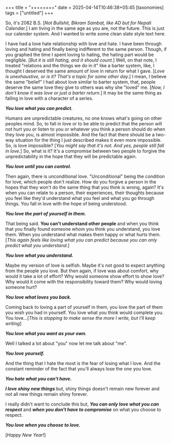 +++
title = "++++++++"
date = 2025-04-14T10:46:38+05:45
[taxonomies] 
tags = ["untitled"]
+++

So, it's 2082 B.S. [_Not Bullshit, Bikram Sambat, like AD but for Nepali
Calendar._] I am living in the same age as you are, not the future. This is
just our calender system. And I wanted to write some clean slate style text 
here.

I have had a love hate relationship with love and hate. I have been through
loving and hating and finally being indifferent to the same person.
Though, if you graphed the time I spent loving to hating, the hating 
part would be negligible. [_But it is still hating, and it should count._]
Well, on that note, I treated "relations and the things we do in it" like a
barter system, like, I thought I deserved the same amount of love in return
for what I gave. [_Love is unexhaustive, or is it? That's a topic for some
other day._] I mean, I believe the same "belief" I had about love similar to
barter system, that, people deserve the same love they give to others was why
she "loved" me. [_Now, I don't know it was love or just a barter return._] It 
may be the same thing as falling in love with a character of a series.

___You love what you can predict.___

Humans are unpredictable creatures, no one knows what's going on other peoples
mind. So, to fall in love or to be able to predict that the person will not hurt
you or listen to you or whatever you think a person should do when they love 
you, is almost impossible. And the fact that there should be a two-way situation
for the thing I just described makes it even more impossible. So, is love 
impossible? [_You might say that it's not. And yes, people still fall in love._]
So, what is it? It's a compromise between two people to forgive the 
unpredictability in the hope that they will be predictable again. 

___You love until you can control.___

Then again, there is unconditional love. "Unconditional" being the condition for
love, which people don't realize. How do you forgive a person in the hopes that
they won't do the same thing that you think is wrong, again? It's when you can 
relate to a person, their experiences, their thoughts because you feel like
they'd understand what you feel and what you go through things. You fall in love
with the hope of being understood.

___You love the part of yourself in them.___

That being said. __You can't understand other people__ and when you think that 
you finally found someone whom you think you understand, you love them. When 
you understand what makes them happy or what hurts them. [_This again feels like
loving what you can predict because you can only predict what you understand._]

___You love what you understand.___

Maybe my version of love is selfish. Maybe it's not good to expect anything
from the people you love. But then again, if love was about comfort, why would
it take a lot of effort? Why would someone show effort to show love? Why would
it come with the responsibility toward them? Why would loving someone hurt? 

___You love what loves you back.___

Coming back to loving a part of yourself in them, you love the part of them you
wish you had in yourself. You love what you think would complete you. You
love...[_This is stopping to make sense the more I write, but I'll keep 
writing_]

___You love what you want as your own.___

Well I talked a lot about "you" now let me talk about "me".

___You love yourself.___

And the thing that I hate the most is the fear of losing what I love. And the
constant reminder of the fact that you'll always lose the one you love. 

___You hate what you can't have.___

___I love shiny new things___ but, shiny things doesn't remain new forever and 
not all new things remain shiny forever.

I really didn't want to conclude this but, ___You can only love what you can
respect___ and ___when you don't have to compromise___ on what you choose to
respect.

___You love when you choose to love.___

[_Happy New Year!_]
